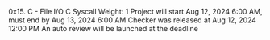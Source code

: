 0x15. C - File I/O
C
Syscall
 Weight: 1
 Project will start Aug 12, 2024 6:00 AM, must end by Aug 13, 2024 6:00 AM
 Checker was released at Aug 12, 2024 12:00 PM
 An auto review will be launched at the deadline
